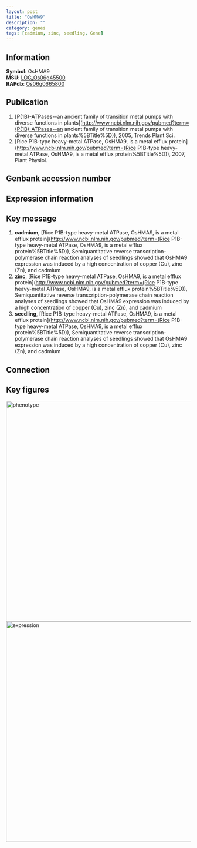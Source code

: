 ```yaml
---
layout: post
title: "OsHMA9"
description: ""
category: genes
tags: [cadmium, zinc, seedling, Gene]
---
```


## Information
__Symbol__: OsHMA9  
__MSU__: [LOC_Os06g45500](http://rice.plantbiology.msu.edu/cgi-bin/ORF_infopage.cgi?orf=LOC_Os06g45500)  
__RAPdb__: [Os06g0665800](http://rapdb.dna.affrc.go.jp/viewer/gbrowse_details/irgsp1?name=Os06g0665800)  

## Publication
1. [P(1B)-ATPases--an ancient family of transition metal pumps with diverse functions in plants](http://www.ncbi.nlm.nih.gov/pubmed?term=(P(1B)-ATPases--an ancient family of transition metal pumps with diverse functions in plants%5BTitle%5D)), 2005, Trends Plant Sci.
2. [Rice P1B-type heavy-metal ATPase, OsHMA9, is a metal efflux protein](http://www.ncbi.nlm.nih.gov/pubmed?term=(Rice P1B-type heavy-metal ATPase, OsHMA9, is a metal efflux protein%5BTitle%5D)), 2007, Plant Physiol.

## Genbank accession number

## Expression information

## Key message
1. __cadmium__, [Rice P1B-type heavy-metal ATPase, OsHMA9, is a metal efflux protein](http://www.ncbi.nlm.nih.gov/pubmed?term=(Rice P1B-type heavy-metal ATPase, OsHMA9, is a metal efflux protein%5BTitle%5D)),  Semiquantitative reverse transcription-polymerase chain reaction analyses of seedlings showed that OsHMA9 expression was induced by a high concentration of copper (Cu), zinc (Zn), and cadmium
2. __zinc__, [Rice P1B-type heavy-metal ATPase, OsHMA9, is a metal efflux protein](http://www.ncbi.nlm.nih.gov/pubmed?term=(Rice P1B-type heavy-metal ATPase, OsHMA9, is a metal efflux protein%5BTitle%5D)),  Semiquantitative reverse transcription-polymerase chain reaction analyses of seedlings showed that OsHMA9 expression was induced by a high concentration of copper (Cu), zinc (Zn), and cadmium
3. __seedling__, [Rice P1B-type heavy-metal ATPase, OsHMA9, is a metal efflux protein](http://www.ncbi.nlm.nih.gov/pubmed?term=(Rice P1B-type heavy-metal ATPase, OsHMA9, is a metal efflux protein%5BTitle%5D)),  Semiquantitative reverse transcription-polymerase chain reaction analyses of seedlings showed that OsHMA9 expression was induced by a high concentration of copper (Cu), zinc (Zn), and cadmium

## Connection

## Key figures
<img src="http://ricencode.github.io/images/OsHMA9.pheno.png" alt="phenotype"  style="width: 600px;"/>

<img src="http://ricencode.github.io/images/OsHMA9.exp.png" alt="expression"  style="width: 600px;"/>


